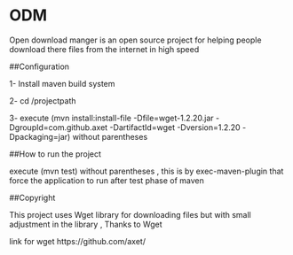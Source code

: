 # ODM
Open download manger is an open source project for helping people download there files from the internet in high speed

##Configuration
  <p>1- Install maven build system </p>
  <p>2- cd /projectpath<p>
  <p>3- execute (mvn install:install-file -Dfile=wget-1.2.20.jar -DgroupId=com.github.axet -DartifactId=wget -Dversion=1.2.20 -Dpackaging=jar) without parentheses</p>
  
##How to run the project
 <p>execute (mvn test) without parentheses , this is by exec-maven-plugin that force the application to run after test phase of maven </p>
 
##Copyright
 <p> This project uses Wget library for downloading files but with small adjustment in the library , Thanks to Wget </p> 
 <p>link for wget https://github.com/axet/<p>
